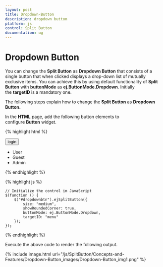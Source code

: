 ```yaml
---
layout: post
title: Dropdown-Button
description: dropdown button
platform: js
control: Split Button
documentation: ug
---
```


# Dropdown Button

You can change the **Split Button** as **Dropdown Button** that consists of a single button that when clicked displays a drop-down list of mutually exclusive items. You can achieve this by using default functionality of **Split Button** with **buttonMode** as **ej.ButtonMode.Dropdown**. Initially the **targetID** is a mandatory one.

The following steps explain how to change the **Split Button** as **Dropdown Button.**

In the **HTML** page, add the following button elements to configure **Button** widget.

{% highlight html %}

<button id="dropdownbtn">login</button>
<ul id="menu">
    <li><span>User</span></li>
    <li><span>Guest</span></li>
    <li><span>Admin</span></li>
</ul>

{% endhighlight %}

{% highlight js %}

    // Initialize the control in JavaScript
    $(function () {
        $("#dropdownbtn").ejSplitButton({
            size: "medium",
            showRoundedCorner: true,
            buttonMode: ej.ButtonMode.Dropdown,
            targetID: "menu"
        });
    });



{% endhighlight %}



Execute the above code to render the following output.

{% include image.html url="/js/SplitButton/Concepts-and-Features/Dropdown-Button_images/Dropdown-Button_img1.png" %}

